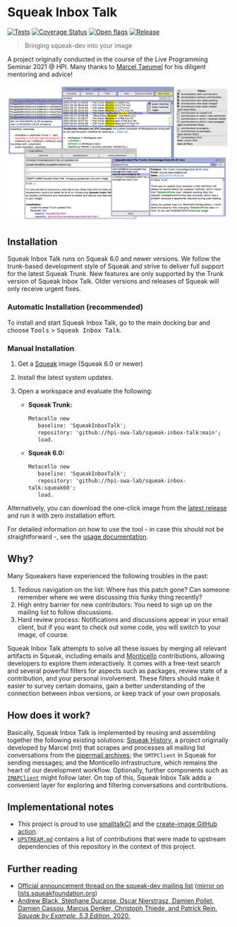 # Squeak Inbox Talk

[![Tests](https://github.com/hpi-swa-lab/squeak-inbox-talk/actions/workflows/tests.yml/badge.svg)](https://github.com/hpi-swa-lab/squeak-inbox-talk/actions/workflows/tests.yml)
[![Coverage Status](https://coveralls.io/repos/github/hpi-swa-lab/squeak-inbox-talk/badge.svg?branch=squeak60)](https://coveralls.io/github/hpi-swa-lab/squeak-inbox-talk)
[![Open flags](https://shields.io/endpoint?url=https://gist.githubusercontent.com/LinqLover/36dd3c4a155eed5aa7e874415cd60eea/raw/flags%2523refs%2523heads%2523squeak60.json)](https://github.com/hpi-swa-lab/squeak-inbox-talk/search?type=code&l=Smalltalk&q=%22flag%3A+%22)
[![Release](https://github.com/hpi-swa-lab/squeak-inbox-talk/actions/workflows/release.yml/badge.svg)](https://github.com/hpi-swa-lab/squeak-inbox-talk/releases)

> Bringing squeak-dev into your image

A project originally conducted in the course of the Live Programming Seminar 2021 @ HPI.
Many thanks to [Marcel Taeumel](https://github.com/marceltaeumel) for his diligent mentoring and advice!

![Squeak Inbox Talk](./assets/SqueakInboxTalk.png)

## Installation

Squeak Inbox Talk runs on Squeak 6.0 and newer versions.
We follow the trunk-based development style of Squeak and strive to deliver full support for the latest Squeak Trunk.
New features are only supported by the Trunk version of Squeak Inbox Talk.
Older versions and releases of Squeak will only receive urgent fixes.

### Automatic Installation (recommended)

To install and start Squeak Inbox Talk, go to the main docking bar and choose <kbd>Tools</kbd> > <kbd>Squeak Inbox Talk</kbd>.

### Manual Installation

1. Get a [Squeak](https://squeak.org) image (Squeak 6.0 or newer)

2. Install the latest system updates.

3. Open a workspace and evaluate the following:

   - **Squeak Trunk:**

     ```smalltalk
     Metacello new
     	baseline: 'SqueakInboxTalk';
     	repository: 'github://hpi-swa-lab/squeak-inbox-talk:main';
     	load.
     ```

   - **Squeak 6.0:**

     ```smalltalk
     Metacello new
     	baseline: 'SqueakInboxTalk';
     	repository: 'github://hpi-swa-lab/squeak-inbox-talk:squeak60';
     	load.
     ```

Alternatively, you can download the one-click image from the [latest release](https://github.com/hpi-swa-lab/squeak-inbox-talk/releases) and run it with zero installation effort.

For detailed information on how to use the tool - in case this should not be straightforward -, see the [usage documentation](./USAGE.md).

## Why?

Many Squeakers have experienced the following troubles in the past:

1. Tedious navigation on the list: Where has this patch gone? Can someone remember where we were discussing this funky thing recently?
2. High entry barrier for new contributors: You need to sign up on the mailing list to follow discussions.
3. Hard review process: Notifications and discussions appear in your email client, but if you want to check out some code, you will switch to your image, of course.

Squeak Inbox Talk attempts to solve all these issues by merging all relevant artifacts in Squeak, including emails and [Monticello](https://wiki.squeak.org/squeak/1287) contributions, allowing developers to explore them interactively.
It comes with a free-text search and several powerful filters for aspects such as packages, review state of a contribution, and your personal involvement.
These filters should make it easier to survey certain domains, gain a better understanding of the connection between inbox versions, or keep track of your own proposals.

## How does it work?

Basically, Squeak Inbox Talk is implemented by reusing and assembling together the following existing solutions: [Squeak History](https://github.com/hpi-swa/squeak-history), a project originally developed by Marcel (mt) that scrapes and processes all mailing list conversations from the [pipermail archives](http://lists.squeakfoundation.org/pipermail/squeak-dev/); the `SMTPClient` in Squeak for sending messages; and the Monticello infrastructure, which remains the heart of our development workflow. Optionally, further components such as [`IMAPClient`](https://github.com/hpi-swa-teaching/IMAPClient) might follow later. On top of this, Squeak Inbox Talk adds a convenient layer for exploring and filtering conversations and contributions.

## Implementational notes

- This project is proud to use [smalltalkCI](https://github.com/hpi-swa/smalltalkCI) and the [create-image GitHub action](https://github.com/marketplace/actions/create-image).
- [`UPSTREAM.md`](./UPSTREAM.md) contains a list of contributions that were made to upstream dependencies of this repository in the context of this project.

## Further reading

- [Official announcement thread on the squeak-dev mailing list](http://forum.world.st/ANN-Squeak-Inbox-Talk-bringing-squeak-dev-into-your-image-td5130575.html) ([mirror on lists.squeakfoundation.org](http://lists.squeakfoundation.org/pipermail/squeak-dev/2021-July/216008.html))
- [Andrew Black, Stéphane Ducasse, Oscar Nierstrasz, Damien Pollet, Damien Cassou, Marcus Denker, Christoph Thiede, and Patrick Rein. *Squeak by Example. 5.3 Edition.* 2020.](https://github.com/hpi-swa-lab/SqueakByExample-english/releases/tag/5.3)
